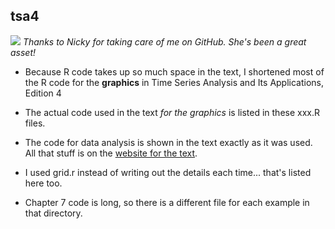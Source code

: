 ## tsa4
<a href="https://github.com/nickpoison"><img src="https://img.shields.io/badge/NickyPoison-approved-ff69b4.svg?style=flat"></a>
 _Thanks to Nicky for taking care of me on GitHub. She's been a great asset!_  

* Because R code takes up so much space in the text, I shortened most of the R code for the **graphics** in Time Series Analysis and Its Applications, Edition 4

* The actual code used in the text *for the graphics* is listed in these xxx.R files.  

* The code for data analysis is shown in the text exactly as it was used.  All that stuff is on the [website for the text](http://www.stat.pitt.edu/stoffer/tsa4/).

* I used grid.r instead of writing out the details each time... that's listed here too.

* Chapter 7 code is long, so there is a different file for each example in that directory.
